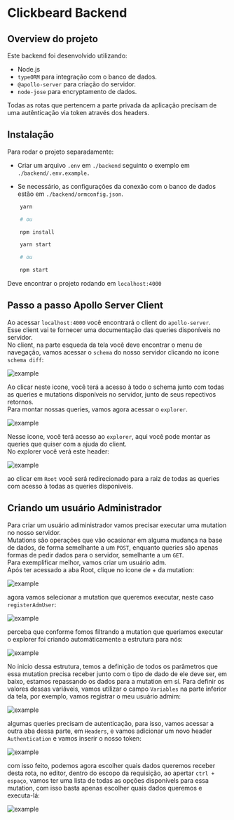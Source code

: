 # Clickbeard Backend

## Overview do projeto

Este backend foi desenvolvido utilizando:

-   Node.js
-   `typeORM` para integração com o banco de dados.
-   `@apollo-server` para criação do servidor.
-   `node-jose` para encryptamento de dados.

Todas as rotas que pertencem a parte privada da aplicação precisam de uma autênticação via token através dos headers.

## Instalação

Para rodar o projeto separadamente:

-   Criar um arquivo `.env` em `./backend` seguinto o exemplo em `./backend/.env.example.`

*   Se necessário, as configurações da conexão com o banco de dados estão em `./backend/ormconfig.json`.

```bash
    yarn

    # ou

    npm install
```

```bash
    yarn start

    # ou

    npm start
```

Deve encontrar o projeto rodando em `localhost:4000`

## Passo a passo Apollo Server Client

Ao acessar `localhost:4000` você encontrará o client do `apollo-server`.\
Esse client vai te fornecer uma documentação das queries disponíveis no servidor.\
No client, na parte esqueda da tela você deve encontrar o menu de navegação, vamos acessar o `schema` do nosso servidor clicando no icone `schema diff`:

![example](https://res.cloudinary.com/weex/image/upload/v1647573405/Screenshot_from_2022-03-18_00-16-13_gsijkm.png)

Ao clicar neste icone, você terá a acesso à todo o schema junto com todas as queries e mutations disponíveis no servidor, junto de seus repectivos retornos.\
Para montar nossas queries, vamos agora acessar o `explorer`.

![example](https://res.cloudinary.com/weex/image/upload/v1647573313/Screenshot_from_2022-03-18_00-13-01_t7wt4n.png)

Nesse icone, você terá acesso ao `explorer`, aqui você pode montar as queries que quiser com a ajuda do client.\
No explorer você verá este header:

![example](https://res.cloudinary.com/weex/image/upload/v1647573675/Screenshot_from_2022-03-18_00-21-05_uousuh.png)

ao clicar em `Root` você será redirecionado para a raiz de todas as queries com acesso à todas as queries disponiveis.

## Criando um usuário Administrador

Para criar um usuário adiministrador vamos precisar executar uma mutation no nosso servidor.\
Mutations são operações que vão ocasionar em alguma mudança na base de dados, de forma semelhante a um `POST`, enquanto queries são apenas formas de pedir dados para o servidor, semelhante a um `GET`.\
Para exemplificar melhor, vamos criar um usuário adm.\
Após ter acessado a aba Root, clique no icone de + da mutation:

![example](https://res.cloudinary.com/weex/image/upload/v1647573939/Screenshot_from_2022-03-18_00-25-28_ycwden.png)

agora vamos selecionar a mutation que queremos executar, neste caso `registerAdmUser`:

![example](https://res.cloudinary.com/weex/image/upload/v1647574040/Screenshot_from_2022-03-18_00-27-09_pi7wzq.png)

perceba que conforme fomos filtrando a mutation que queriamos executar o explorer foi criando automáticamente a estrutura para nós:

![example](https://res.cloudinary.com/weex/image/upload/v1647574236/Screenshot_from_2022-03-18_00-30-23_kstoz6.png)

No inicio dessa estrutura, temos a definição de todos os parâmetros que essa mutation precisa receber junto com o tipo de dado de ele deve ser, em baixo, estamos repassando os dados para a mutation em sí. Para definir os valores dessas variáveis, vamos utilizar o campo `Variables` na parte inferior da tela, por exemplo, vamos registrar o meu usuário admim:

![example](https://res.cloudinary.com/weex/image/upload/v1647574449/Screenshot_from_2022-03-18_00-33-54_yg1sep.png)

algumas queries precisam de autenticação, para isso, vamos acessar a outra aba dessa parte, em `Headers`, e vamos adicionar um novo header `Authentication` e vamos inserir o nosso token:

![example](https://res.cloudinary.com/weex/image/upload/v1647574554/Screenshot_from_2022-03-18_00-35-41_kwcwg4.png)

com isso feito, podemos agora escolher quais dados queremos receber desta rota, no editor, dentro do escopo da requisição, ao apertar `ctrl + espaço`, vamos ter uma lista de todas as opções disponívels para essa mutation, com isso basta apenas escolher quais dados queremos e executa-lá:

![example](https://res.cloudinary.com/weex/image/upload/v1647574734/Screenshot_from_2022-03-18_00-38-36_whekbv.png)
